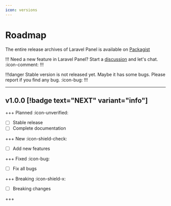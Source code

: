 ```yaml
---
icon: versions
---
```


# Roadmap

The entire release archives of Laravel Panel is available on [Packagist](https://packagist.org/packages/t0team/laravel-panel)

!!!
Need a new feature in Laravel Panel? Start a [discussion](https://github.com/t0team/laravel-panel/discussions) and let's chat. :icon-comment:
!!!

!!!danger Stable version is not released yet.
Maybe it has some bugs. Please report if you find any bug. :icon-bug:
!!!

---

## v1.0.0 [!badge text="NEXT" variant="info"]

+++ Planned :icon-unverified:
- [ ] Stable release
- [ ] Complete documentation

+++ New :icon-shield-check:
- [ ] Add new features

+++ Fixed :icon-bug:
- [ ] Fix all bugs

+++ Breaking :icon-shield-x:
- [ ] Breaking changes

+++
